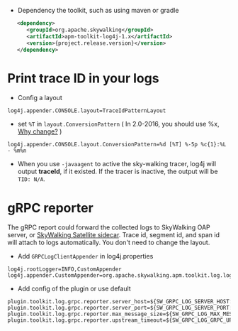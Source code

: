 * Dependency the toolkit, such as using maven or gradle
```xml
   <dependency>
      <groupId>org.apache.skywalking</groupId>
      <artifactId>apm-toolkit-log4j-1.x</artifactId>
      <version>{project.release.version}</version>
   </dependency>
```

# Print trace ID in your logs

* Config a layout
```properties
log4j.appender.CONSOLE.layout=TraceIdPatternLayout
```

* set `%T` in `layout.ConversionPattern` ( In 2.0-2016, you should use %x, [Why change?](https://github.com/wu-sheng/sky-walking/issues/77) )
```properties
log4j.appender.CONSOLE.layout.ConversionPattern=%d [%T] %-5p %c{1}:%L - %m%n
```

* When you use `-javaagent` to active the sky-walking tracer, log4j will output **traceId**, if it existed. If the tracer is inactive, the output will be `TID: N/A`.

# gRPC reporter

The gRPC report could forward the collected logs to SkyWalking OAP server, or [SkyWalking Satellite sidecar](https://github.com/apache/skywalking-satellite). Trace id, segment id, and span id will attach to logs automatically. You don't need to change the layout.

* Add `GRPCLogClientAppender` in log4j.properties

```properties
log4j.rootLogger=INFO,CustomAppender
log4j.appender.CustomAppender=org.apache.skywalking.apm.toolkit.log.log4j.v1.x.log.GRPCLogClientAppender
```

*  Add config of the plugin or use default

```properties
plugin.toolkit.log.grpc.reporter.server_host=${SW_GRPC_LOG_SERVER_HOST:127.0.0.1}
plugin.toolkit.log.grpc.reporter.server_port=${SW_GRPC_LOG_SERVER_PORT:11800}
plugin.toolkit.log.grpc.reporter.max_message_size=${SW_GRPC_LOG_MAX_MESSAGE_SIZE:10485760}
plugin.toolkit.log.grpc.reporter.upstream_timeout=${SW_GRPC_LOG_GRPC_UPSTREAM_TIMEOUT:30}
```
